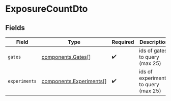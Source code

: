 # ExposureCountDto


## Fields

| Field                                                              | Type                                                               | Required                                                           | Description                                                        |
| ------------------------------------------------------------------ | ------------------------------------------------------------------ | ------------------------------------------------------------------ | ------------------------------------------------------------------ |
| `gates`                                                            | [components.Gates](../../models/components/gates.md)[]             | :heavy_check_mark:                                                 | ids of gates to query (max 25)                                     |
| `experiments`                                                      | [components.Experiments](../../models/components/experiments.md)[] | :heavy_check_mark:                                                 | ids of experiments to query (max 25)                               |